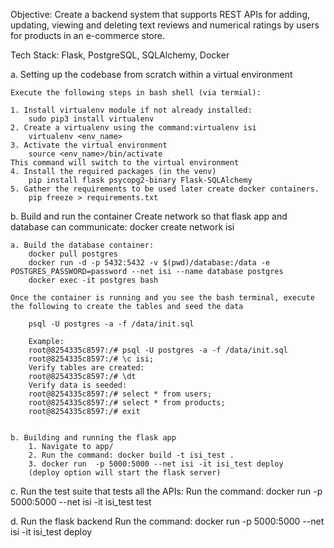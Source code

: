 Objective:
Create a backend system that supports REST APIs for adding, updating, viewing and deleting text reviews and numerical ratings by users for products in an e-commerce store.

Tech Stack: Flask, PostgreSQL, SQLAlchemy, Docker

a. Setting up the codebase from scratch within a virtual environment

	Execute the following steps in bash shell (via termial):

	1. Install virtualenv module if not already installed:
		sudo pip3 install virtualenv
	2. Create a virtualenv using the command:virtualenv isi
		virtualenv <env_name>
	3. Activate the virtual environment
		source <env_name>/bin/activate
	This command will switch to the virtual environment
	4. Install the required packages (in the venv)
		pip install flask psycopg2-binary Flask-SQLAlchemy
	5. Gather the requirements to be used later create docker containers.
		pip freeze > requirements.txt

b. Build and run the container
	Create network so that flask app and database can communicate:
		docker create network isi
	
	a. Build the database container:
		docker pull postgres
		docker run -d -p 5432:5432 -v $(pwd)/database:/data -e POSTGRES_PASSWORD=password --net isi --name database postgres
		docker exec -it postgres bash

	Once the container is running and you see the bash terminal, execute the following to create the tables and seed the data

		psql -U postgres -a -f /data/init.sql

		Example: 
		root@8254335c8597:/# psql -U postgres -a -f /data/init.sql
		root@8254335c8597:/# \c isi;
		Verify tables are created:
		root@8254335c8597:/# \dt
		Verify data is seeded:
		root@8254335c8597:/# select * from users;
		root@8254335c8597:/# select * from products;
		root@8254335c8597:/# exit


	b. Building and running the flask app
		1. Navigate to app/
		2. Run the command: docker build -t isi_test .
		3. docker run  -p 5000:5000 --net isi -it isi_test deploy
		(deploy option will start the flask server)



c. Run the test suite that tests all the APIs:
	Run the command: docker run  -p 5000:5000 --net isi -it isi_test test

d. Run the flask backend
	Run the command: docker run  -p 5000:5000 --net isi -it isi_test deploy

